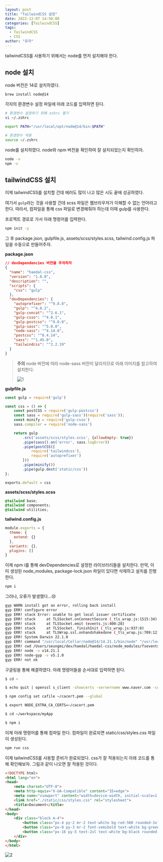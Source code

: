 ```yaml
---
layout: post
title: "TailwindCSS 설정"
date: 2022-12-07 14:50:00
categories: [TailwindCSS]
tags:
  - TailwindCSS
  - CSS
author: "유자"
---
```


tailwindCSS를 사용하기 위해서는 node를 먼저 설치해야 한다.

## node 설치

node 버전은 14로 설치하였다.

```bash
brew install node@14
```

각자의 환경변수 설정 파일에 아래 코드를 입력하면 된다.

```bash
# 환경변수 설정하기 위해 zshrc 열기
vi ~/.zshrc
```

```bash
export PATH="/usr/local/opt/node@14/bin:$PATH"
```

```bash
# 환경변수 적용
source ~/.zshrc
```

node를 설치하였다. node와 npm 버전을 확인하여 잘 설치되었는지 확인하자.

```bash
node -v
npm -v
```

## tailwindCSS 설치

이제 tailwindCSS를 설치할 건데 에러도 많이 나고 많은 시도 끝에 성공하였다.

여기서 `gulp`라는 것을 사용할 건데 scss 파일은 웹브라우저가 이해할 수 없는 언어라고 한다. 따라서, 컴파일을 통해 css 파일로 변경해줘야 하는데 이때 gulp를 사용한다.

프로젝트 경로로 가서 아래 명령어를 입력한다.

```bash
npm init -y
```

그 후 package.json, gulpfile.js, assets/scss/styles.scss, tailwind.config.js 파일을 수동으로 만들어주자.

**package.json**

```json
// devDependencies 버전을 주의하자
{
  "name": "haedal-css",
  "version": "1.0.0",
  "description": "",
  "scripts": {
    "css": "gulp"
  },
  "devDependencies": {
    "autoprefixer": "^9.8.8",
    "gulp": "^4.0.2",
    "gulp-concat": "^2.6.1",
    "gulp-csso": "^4.0.1",
    "gulp-postcss": "^9.0.0",
    "gulp-sass": "^5.0.0",
    "node-sass": "^4.14.0",
    "postcss": "^8.4.14",
    "sass": "^1.45.0",
    "tailwindcss": "^2.2.19"
  }
}
```

> **주의**
node 버전에 따라 node-sass 버전이 달라지므로 아래 이미지를 참고하여 설치한다.
> 
> 
> ![1](https://user-images.githubusercontent.com/79130276/206098830-c9ed39af-bac5-4e0b-bf62-c7fef2928c50.png)
> 

**gulpfile.js**

```jsx
const gulp = require('gulp')

const css = () => {
    const postCSS = require('gulp-postcss')
    const sass = require('gulp-sass')(require('sass'));
    const minify = require('gulp-csso')
    sass.compiler = require('node-sass')

    return gulp
        .src('assets/scss/styles.scss', {allowEmpty: true})
        .pipe(sass().on('error', sass.logError))
        .pipe(postCSS([
            require('tailwindcss'),
            require('autoprefixer')
        ]))
        .pipe(minify())
        .pipe(gulp.dest('static/css'))
};

exports.default = css
```

**assets/scss/styles.scss**

```scss
@tailwind base;
@tailwind components;
@tailwind utilities;
```

**tailwind.config.js**

```jsx
module.exports = {
  theme: {
    extend: {}
  },
  variants: {},
  plugins: []
}
```

이제 npm i를 통해 devDependencies로 설정한 라이브러리들을 설치한다. 만약, 이미 생성된 node_modules, package-lock.json 파일이 있다면 삭제하고 설치를 진행한다.

```bash
npm i
```

그러나, 오류가 발생했다…😢

```bash
gyp WARN install got an error, rolling back install
gyp ERR! configure error 
gyp ERR! stack Error: unable to get local issuer certificate
gyp ERR! stack     at TLSSocket.onConnectSecure (_tls_wrap.js:1515:34)
gyp ERR! stack     at TLSSocket.emit (events.js:400:28)
gyp ERR! stack     at TLSSocket._finishInit (_tls_wrap.js:937:8)
gyp ERR! stack     at TLSWrap.ssl.onhandshakedone (_tls_wrap.js:709:12)
gyp ERR! System Darwin 22.1.0
gyp ERR! command "/usr/local/Cellar/node@14/14.21.1/bin/node" "/usr/local/Cellar/node@14/14.21.1/lib/node_modules/npm/node_modules/node-gyp/bin/node-gyp.js" "rebuild"
gyp ERR! cwd /Users/seungmi/dev/haedal/haedal-css/node_modules/fsevents
gyp ERR! node -v v14.21.1
gyp ERR! node-gyp -v v5.1.0
gyp ERR! not ok
```

구글링을 통해 해결하였다. 아래 명령어들을 순서대로 입력하면 된다.

```bash
$ cd ~

$ echo quit | openssl s_client -showcerts -servername www.naver.com -connect www.naver.com:443 > cacert.pem

$ npm config set cafile ~/cacert.pem --global

$ export NODE_EXTRA_CA_CERTS=~/cacert.pem

$ cd ~/workspace/myApp

$ npm i
```

이제 아래 명령어를 통해 컴파일 한다. 컴파일이 완료되면 static/css/styles.css 파일이 생성된다.

```bash
npm run css
```

이제 tailwindCSS를 사용할 준비가 완료되었다. css가 잘 적용되는지 아래 코드를 통해 확인해보자. 그림과 같이 나오면 잘 적용된 것이다.

```html
<!DOCTYPE html>
<html lang="en">
<head>
    <meta charset="UTF-8">
    <meta http-equiv="X-UA-Compatible" content="IE=edge">
    <meta name="viewport" content="width=device-width, initial-scale=1.0">
    <link href="./static/css/styles.css" rel="stylesheet">
    <title>Document</title>
</head>
<body>
    <div class="block m-4">
        <button class="px-4 py-2 mr-2 text-white bg-red-500 rounded-3xl">빨간색 버튼</button>
        <button class="px-8 py-3 mr-2 font-semibold text-white bg-green-700">녹색 버튼</button>
        <button class="px-16 py-5 text-2xl text-white bg-black rounded-2xl">검은색 버튼</button>
    </div>
</body>
</html>
```

![2](https://user-images.githubusercontent.com/79130276/206098953-5fb11720-90dc-4665-a063-e2c8ad6d87c0.png)